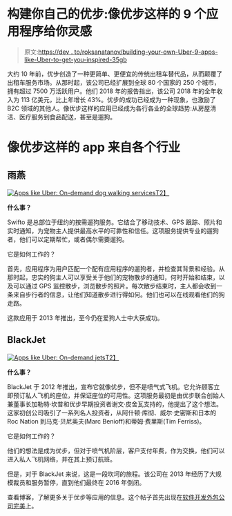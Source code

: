 # 构建你自己的优步:像优步这样的 9 个应用程序给你灵感

> 原文:[https://dev . to/roksanatanov/building-your-own-Uber-9-apps-like-Uber-to-get-you-inspired-35gb](https://dev.to/roksanatanov/building-your-own-uber-9-apps-like-uber-to-get-you-inspired-35gb)

大约 10 年前，优步创造了一种更简单、更便宜的传统出租车替代品，从而颠覆了出租车服务市场。从那时起，该公司已经扩展到全球 80 个国家的 250 个城市，拥有超过 7500 万活跃用户。他们 2018 年的报告指出，该公司 2018 年的全年收入为 113 亿美元，比上年增长 43%。优步的成功已经成为一种现象，也激励了 B2C 领域的其他人。像优步这样的应用已经成为各行各业的全球趋势:从房屋清洁、医疗服务到食品配送，甚至是遛狗。

# [](#apps-like-uber-from-various-industries)像优步这样的 app 来自各个行业

## [](#swifto)雨燕

[![Apps like Uber: On-demand dog walking services](../Images/b2da008acd98ec97ea0d4cc9d68e135c.png)T2】](https://res.cloudinary.com/practicaldev/image/fetch/s--ZfOjMSCo--/c_limit%2Cf_auto%2Cfl_progressive%2Cq_auto%2Cw_880/http://perfectial.com/wp-content/uploads/2019/08/swifto.png)

**什么事？**

Swifto 是总部位于纽约的按需遛狗服务。它结合了移动技术、GPS 跟踪、照片和实时通知，为宠物主人提供最高水平的可靠性和信任。这项服务提供专业的遛狗者，他们可以定期帮忙，或者偶尔需要遛狗。

它是如何工作的？

首先，应用程序为用户匹配一个配有应用程序的遛狗者，并检查其背景和经验。从那时起，忠实的狗主人可以享受关于他们的宠物散步的通知，何时开始和结束，以及可以通过 GPS 监控散步，浏览散步的照片。每次散步结束时，主人都会收到一条来自步行者的信息，让他们知道散步进行得如何。他们也可以在线观看他们的狗走路。

这款应用于 2013 年推出，至今仍在爱狗人士中大获成功。

## [](#blackjet)BlackJet

[![Apps like Uber: On-demand jets](../Images/3dd0f6b234e8d2dfcd0cda5caeb45066.png)T2】](https://res.cloudinary.com/practicaldev/image/fetch/s--DlRXSzAs--/c_limit%2Cf_auto%2Cfl_progressive%2Cq_auto%2Cw_880/http://perfectial.com/wp-content/uploads/2019/08/blackjet.jpg)

**什么事？**

BlackJet 于 2012 年推出，宣布它就像优步，但不是喷气式飞机。它允许顾客立即预订私人飞机的座位，并保证座位的可用性。这项服务最初是由优步联合创始人兼董事长加勒特·坎普和优步早期投资者谢文·皮舍瓦支持的，他提出了这个想法。这家初创公司吸引了一系列名人投资者，从阿什顿·库彻、威尔·史密斯和日本的 Roc Nation 到马克·贝尼奥夫(Marc Benioff)和蒂姆·费里斯(Tim Ferriss)。

它是如何工作的？

他们的想法是成为优步，但对于喷气机阶层，客户支付年费，作为交换，他们可以进入私人飞机网络，并在其上预订航班。

但是，对于 BlackJet 来说，这是一段坎坷的旅程。该公司在 2013 年经历了大规模裁员和服务暂停，直到他们最终在 2016 年倒闭。

查看博客，了解更多关于优步等应用的信息。这个帖子首先出现在[软件开发外包公司完美](https://perfectial.com)上。